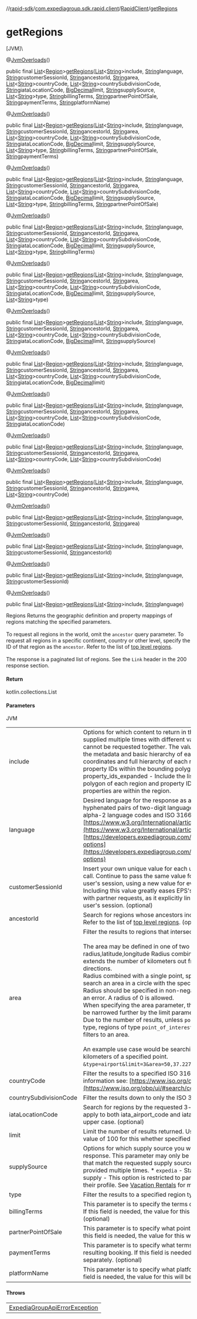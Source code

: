//[rapid-sdk](../../../index.md)/[com.expediagroup.sdk.rapid.client](../index.md)/[RapidClient](index.md)/[getRegions](get-regions.md)

# getRegions

[JVM]\

@[JvmOverloads](https://kotlinlang.org/api/latest/jvm/stdlib/kotlin.jvm/-jvm-overloads/index.html)()

public final [List](https://docs.oracle.com/javase/8/docs/api/java/util/List.html)&lt;[Region](../../com.expediagroup.sdk.rapid.models/-region/index.md)&gt;[getRegions](get-regions.md)([List](https://docs.oracle.com/javase/8/docs/api/java/util/List.html)&lt;[String](https://docs.oracle.com/javase/8/docs/api/java/lang/String.html)&gt;include, [String](https://docs.oracle.com/javase/8/docs/api/java/lang/String.html)language, [String](https://docs.oracle.com/javase/8/docs/api/java/lang/String.html)customerSessionId, [String](https://docs.oracle.com/javase/8/docs/api/java/lang/String.html)ancestorId, [String](https://docs.oracle.com/javase/8/docs/api/java/lang/String.html)area, [List](https://docs.oracle.com/javase/8/docs/api/java/util/List.html)&lt;[String](https://docs.oracle.com/javase/8/docs/api/java/lang/String.html)&gt;countryCode, [List](https://docs.oracle.com/javase/8/docs/api/java/util/List.html)&lt;[String](https://docs.oracle.com/javase/8/docs/api/java/lang/String.html)&gt;countrySubdivisionCode, [String](https://docs.oracle.com/javase/8/docs/api/java/lang/String.html)iataLocationCode, [BigDecimal](https://docs.oracle.com/javase/8/docs/api/java/math/BigDecimal.html)limit, [String](https://docs.oracle.com/javase/8/docs/api/java/lang/String.html)supplySource, [List](https://docs.oracle.com/javase/8/docs/api/java/util/List.html)&lt;[String](https://docs.oracle.com/javase/8/docs/api/java/lang/String.html)&gt;type, [String](https://docs.oracle.com/javase/8/docs/api/java/lang/String.html)billingTerms, [String](https://docs.oracle.com/javase/8/docs/api/java/lang/String.html)partnerPointOfSale, [String](https://docs.oracle.com/javase/8/docs/api/java/lang/String.html)paymentTerms, [String](https://docs.oracle.com/javase/8/docs/api/java/lang/String.html)platformName)

@[JvmOverloads](https://kotlinlang.org/api/latest/jvm/stdlib/kotlin.jvm/-jvm-overloads/index.html)()

public final [List](https://docs.oracle.com/javase/8/docs/api/java/util/List.html)&lt;[Region](../../com.expediagroup.sdk.rapid.models/-region/index.md)&gt;[getRegions](get-regions.md)([List](https://docs.oracle.com/javase/8/docs/api/java/util/List.html)&lt;[String](https://docs.oracle.com/javase/8/docs/api/java/lang/String.html)&gt;include, [String](https://docs.oracle.com/javase/8/docs/api/java/lang/String.html)language, [String](https://docs.oracle.com/javase/8/docs/api/java/lang/String.html)customerSessionId, [String](https://docs.oracle.com/javase/8/docs/api/java/lang/String.html)ancestorId, [String](https://docs.oracle.com/javase/8/docs/api/java/lang/String.html)area, [List](https://docs.oracle.com/javase/8/docs/api/java/util/List.html)&lt;[String](https://docs.oracle.com/javase/8/docs/api/java/lang/String.html)&gt;countryCode, [List](https://docs.oracle.com/javase/8/docs/api/java/util/List.html)&lt;[String](https://docs.oracle.com/javase/8/docs/api/java/lang/String.html)&gt;countrySubdivisionCode, [String](https://docs.oracle.com/javase/8/docs/api/java/lang/String.html)iataLocationCode, [BigDecimal](https://docs.oracle.com/javase/8/docs/api/java/math/BigDecimal.html)limit, [String](https://docs.oracle.com/javase/8/docs/api/java/lang/String.html)supplySource, [List](https://docs.oracle.com/javase/8/docs/api/java/util/List.html)&lt;[String](https://docs.oracle.com/javase/8/docs/api/java/lang/String.html)&gt;type, [String](https://docs.oracle.com/javase/8/docs/api/java/lang/String.html)billingTerms, [String](https://docs.oracle.com/javase/8/docs/api/java/lang/String.html)partnerPointOfSale, [String](https://docs.oracle.com/javase/8/docs/api/java/lang/String.html)paymentTerms)

@[JvmOverloads](https://kotlinlang.org/api/latest/jvm/stdlib/kotlin.jvm/-jvm-overloads/index.html)()

public final [List](https://docs.oracle.com/javase/8/docs/api/java/util/List.html)&lt;[Region](../../com.expediagroup.sdk.rapid.models/-region/index.md)&gt;[getRegions](get-regions.md)([List](https://docs.oracle.com/javase/8/docs/api/java/util/List.html)&lt;[String](https://docs.oracle.com/javase/8/docs/api/java/lang/String.html)&gt;include, [String](https://docs.oracle.com/javase/8/docs/api/java/lang/String.html)language, [String](https://docs.oracle.com/javase/8/docs/api/java/lang/String.html)customerSessionId, [String](https://docs.oracle.com/javase/8/docs/api/java/lang/String.html)ancestorId, [String](https://docs.oracle.com/javase/8/docs/api/java/lang/String.html)area, [List](https://docs.oracle.com/javase/8/docs/api/java/util/List.html)&lt;[String](https://docs.oracle.com/javase/8/docs/api/java/lang/String.html)&gt;countryCode, [List](https://docs.oracle.com/javase/8/docs/api/java/util/List.html)&lt;[String](https://docs.oracle.com/javase/8/docs/api/java/lang/String.html)&gt;countrySubdivisionCode, [String](https://docs.oracle.com/javase/8/docs/api/java/lang/String.html)iataLocationCode, [BigDecimal](https://docs.oracle.com/javase/8/docs/api/java/math/BigDecimal.html)limit, [String](https://docs.oracle.com/javase/8/docs/api/java/lang/String.html)supplySource, [List](https://docs.oracle.com/javase/8/docs/api/java/util/List.html)&lt;[String](https://docs.oracle.com/javase/8/docs/api/java/lang/String.html)&gt;type, [String](https://docs.oracle.com/javase/8/docs/api/java/lang/String.html)billingTerms, [String](https://docs.oracle.com/javase/8/docs/api/java/lang/String.html)partnerPointOfSale)

@[JvmOverloads](https://kotlinlang.org/api/latest/jvm/stdlib/kotlin.jvm/-jvm-overloads/index.html)()

public final [List](https://docs.oracle.com/javase/8/docs/api/java/util/List.html)&lt;[Region](../../com.expediagroup.sdk.rapid.models/-region/index.md)&gt;[getRegions](get-regions.md)([List](https://docs.oracle.com/javase/8/docs/api/java/util/List.html)&lt;[String](https://docs.oracle.com/javase/8/docs/api/java/lang/String.html)&gt;include, [String](https://docs.oracle.com/javase/8/docs/api/java/lang/String.html)language, [String](https://docs.oracle.com/javase/8/docs/api/java/lang/String.html)customerSessionId, [String](https://docs.oracle.com/javase/8/docs/api/java/lang/String.html)ancestorId, [String](https://docs.oracle.com/javase/8/docs/api/java/lang/String.html)area, [List](https://docs.oracle.com/javase/8/docs/api/java/util/List.html)&lt;[String](https://docs.oracle.com/javase/8/docs/api/java/lang/String.html)&gt;countryCode, [List](https://docs.oracle.com/javase/8/docs/api/java/util/List.html)&lt;[String](https://docs.oracle.com/javase/8/docs/api/java/lang/String.html)&gt;countrySubdivisionCode, [String](https://docs.oracle.com/javase/8/docs/api/java/lang/String.html)iataLocationCode, [BigDecimal](https://docs.oracle.com/javase/8/docs/api/java/math/BigDecimal.html)limit, [String](https://docs.oracle.com/javase/8/docs/api/java/lang/String.html)supplySource, [List](https://docs.oracle.com/javase/8/docs/api/java/util/List.html)&lt;[String](https://docs.oracle.com/javase/8/docs/api/java/lang/String.html)&gt;type, [String](https://docs.oracle.com/javase/8/docs/api/java/lang/String.html)billingTerms)

@[JvmOverloads](https://kotlinlang.org/api/latest/jvm/stdlib/kotlin.jvm/-jvm-overloads/index.html)()

public final [List](https://docs.oracle.com/javase/8/docs/api/java/util/List.html)&lt;[Region](../../com.expediagroup.sdk.rapid.models/-region/index.md)&gt;[getRegions](get-regions.md)([List](https://docs.oracle.com/javase/8/docs/api/java/util/List.html)&lt;[String](https://docs.oracle.com/javase/8/docs/api/java/lang/String.html)&gt;include, [String](https://docs.oracle.com/javase/8/docs/api/java/lang/String.html)language, [String](https://docs.oracle.com/javase/8/docs/api/java/lang/String.html)customerSessionId, [String](https://docs.oracle.com/javase/8/docs/api/java/lang/String.html)ancestorId, [String](https://docs.oracle.com/javase/8/docs/api/java/lang/String.html)area, [List](https://docs.oracle.com/javase/8/docs/api/java/util/List.html)&lt;[String](https://docs.oracle.com/javase/8/docs/api/java/lang/String.html)&gt;countryCode, [List](https://docs.oracle.com/javase/8/docs/api/java/util/List.html)&lt;[String](https://docs.oracle.com/javase/8/docs/api/java/lang/String.html)&gt;countrySubdivisionCode, [String](https://docs.oracle.com/javase/8/docs/api/java/lang/String.html)iataLocationCode, [BigDecimal](https://docs.oracle.com/javase/8/docs/api/java/math/BigDecimal.html)limit, [String](https://docs.oracle.com/javase/8/docs/api/java/lang/String.html)supplySource, [List](https://docs.oracle.com/javase/8/docs/api/java/util/List.html)&lt;[String](https://docs.oracle.com/javase/8/docs/api/java/lang/String.html)&gt;type)

@[JvmOverloads](https://kotlinlang.org/api/latest/jvm/stdlib/kotlin.jvm/-jvm-overloads/index.html)()

public final [List](https://docs.oracle.com/javase/8/docs/api/java/util/List.html)&lt;[Region](../../com.expediagroup.sdk.rapid.models/-region/index.md)&gt;[getRegions](get-regions.md)([List](https://docs.oracle.com/javase/8/docs/api/java/util/List.html)&lt;[String](https://docs.oracle.com/javase/8/docs/api/java/lang/String.html)&gt;include, [String](https://docs.oracle.com/javase/8/docs/api/java/lang/String.html)language, [String](https://docs.oracle.com/javase/8/docs/api/java/lang/String.html)customerSessionId, [String](https://docs.oracle.com/javase/8/docs/api/java/lang/String.html)ancestorId, [String](https://docs.oracle.com/javase/8/docs/api/java/lang/String.html)area, [List](https://docs.oracle.com/javase/8/docs/api/java/util/List.html)&lt;[String](https://docs.oracle.com/javase/8/docs/api/java/lang/String.html)&gt;countryCode, [List](https://docs.oracle.com/javase/8/docs/api/java/util/List.html)&lt;[String](https://docs.oracle.com/javase/8/docs/api/java/lang/String.html)&gt;countrySubdivisionCode, [String](https://docs.oracle.com/javase/8/docs/api/java/lang/String.html)iataLocationCode, [BigDecimal](https://docs.oracle.com/javase/8/docs/api/java/math/BigDecimal.html)limit, [String](https://docs.oracle.com/javase/8/docs/api/java/lang/String.html)supplySource)

@[JvmOverloads](https://kotlinlang.org/api/latest/jvm/stdlib/kotlin.jvm/-jvm-overloads/index.html)()

public final [List](https://docs.oracle.com/javase/8/docs/api/java/util/List.html)&lt;[Region](../../com.expediagroup.sdk.rapid.models/-region/index.md)&gt;[getRegions](get-regions.md)([List](https://docs.oracle.com/javase/8/docs/api/java/util/List.html)&lt;[String](https://docs.oracle.com/javase/8/docs/api/java/lang/String.html)&gt;include, [String](https://docs.oracle.com/javase/8/docs/api/java/lang/String.html)language, [String](https://docs.oracle.com/javase/8/docs/api/java/lang/String.html)customerSessionId, [String](https://docs.oracle.com/javase/8/docs/api/java/lang/String.html)ancestorId, [String](https://docs.oracle.com/javase/8/docs/api/java/lang/String.html)area, [List](https://docs.oracle.com/javase/8/docs/api/java/util/List.html)&lt;[String](https://docs.oracle.com/javase/8/docs/api/java/lang/String.html)&gt;countryCode, [List](https://docs.oracle.com/javase/8/docs/api/java/util/List.html)&lt;[String](https://docs.oracle.com/javase/8/docs/api/java/lang/String.html)&gt;countrySubdivisionCode, [String](https://docs.oracle.com/javase/8/docs/api/java/lang/String.html)iataLocationCode, [BigDecimal](https://docs.oracle.com/javase/8/docs/api/java/math/BigDecimal.html)limit)

@[JvmOverloads](https://kotlinlang.org/api/latest/jvm/stdlib/kotlin.jvm/-jvm-overloads/index.html)()

public final [List](https://docs.oracle.com/javase/8/docs/api/java/util/List.html)&lt;[Region](../../com.expediagroup.sdk.rapid.models/-region/index.md)&gt;[getRegions](get-regions.md)([List](https://docs.oracle.com/javase/8/docs/api/java/util/List.html)&lt;[String](https://docs.oracle.com/javase/8/docs/api/java/lang/String.html)&gt;include, [String](https://docs.oracle.com/javase/8/docs/api/java/lang/String.html)language, [String](https://docs.oracle.com/javase/8/docs/api/java/lang/String.html)customerSessionId, [String](https://docs.oracle.com/javase/8/docs/api/java/lang/String.html)ancestorId, [String](https://docs.oracle.com/javase/8/docs/api/java/lang/String.html)area, [List](https://docs.oracle.com/javase/8/docs/api/java/util/List.html)&lt;[String](https://docs.oracle.com/javase/8/docs/api/java/lang/String.html)&gt;countryCode, [List](https://docs.oracle.com/javase/8/docs/api/java/util/List.html)&lt;[String](https://docs.oracle.com/javase/8/docs/api/java/lang/String.html)&gt;countrySubdivisionCode, [String](https://docs.oracle.com/javase/8/docs/api/java/lang/String.html)iataLocationCode)

@[JvmOverloads](https://kotlinlang.org/api/latest/jvm/stdlib/kotlin.jvm/-jvm-overloads/index.html)()

public final [List](https://docs.oracle.com/javase/8/docs/api/java/util/List.html)&lt;[Region](../../com.expediagroup.sdk.rapid.models/-region/index.md)&gt;[getRegions](get-regions.md)([List](https://docs.oracle.com/javase/8/docs/api/java/util/List.html)&lt;[String](https://docs.oracle.com/javase/8/docs/api/java/lang/String.html)&gt;include, [String](https://docs.oracle.com/javase/8/docs/api/java/lang/String.html)language, [String](https://docs.oracle.com/javase/8/docs/api/java/lang/String.html)customerSessionId, [String](https://docs.oracle.com/javase/8/docs/api/java/lang/String.html)ancestorId, [String](https://docs.oracle.com/javase/8/docs/api/java/lang/String.html)area, [List](https://docs.oracle.com/javase/8/docs/api/java/util/List.html)&lt;[String](https://docs.oracle.com/javase/8/docs/api/java/lang/String.html)&gt;countryCode, [List](https://docs.oracle.com/javase/8/docs/api/java/util/List.html)&lt;[String](https://docs.oracle.com/javase/8/docs/api/java/lang/String.html)&gt;countrySubdivisionCode)

@[JvmOverloads](https://kotlinlang.org/api/latest/jvm/stdlib/kotlin.jvm/-jvm-overloads/index.html)()

public final [List](https://docs.oracle.com/javase/8/docs/api/java/util/List.html)&lt;[Region](../../com.expediagroup.sdk.rapid.models/-region/index.md)&gt;[getRegions](get-regions.md)([List](https://docs.oracle.com/javase/8/docs/api/java/util/List.html)&lt;[String](https://docs.oracle.com/javase/8/docs/api/java/lang/String.html)&gt;include, [String](https://docs.oracle.com/javase/8/docs/api/java/lang/String.html)language, [String](https://docs.oracle.com/javase/8/docs/api/java/lang/String.html)customerSessionId, [String](https://docs.oracle.com/javase/8/docs/api/java/lang/String.html)ancestorId, [String](https://docs.oracle.com/javase/8/docs/api/java/lang/String.html)area, [List](https://docs.oracle.com/javase/8/docs/api/java/util/List.html)&lt;[String](https://docs.oracle.com/javase/8/docs/api/java/lang/String.html)&gt;countryCode)

@[JvmOverloads](https://kotlinlang.org/api/latest/jvm/stdlib/kotlin.jvm/-jvm-overloads/index.html)()

public final [List](https://docs.oracle.com/javase/8/docs/api/java/util/List.html)&lt;[Region](../../com.expediagroup.sdk.rapid.models/-region/index.md)&gt;[getRegions](get-regions.md)([List](https://docs.oracle.com/javase/8/docs/api/java/util/List.html)&lt;[String](https://docs.oracle.com/javase/8/docs/api/java/lang/String.html)&gt;include, [String](https://docs.oracle.com/javase/8/docs/api/java/lang/String.html)language, [String](https://docs.oracle.com/javase/8/docs/api/java/lang/String.html)customerSessionId, [String](https://docs.oracle.com/javase/8/docs/api/java/lang/String.html)ancestorId, [String](https://docs.oracle.com/javase/8/docs/api/java/lang/String.html)area)

@[JvmOverloads](https://kotlinlang.org/api/latest/jvm/stdlib/kotlin.jvm/-jvm-overloads/index.html)()

public final [List](https://docs.oracle.com/javase/8/docs/api/java/util/List.html)&lt;[Region](../../com.expediagroup.sdk.rapid.models/-region/index.md)&gt;[getRegions](get-regions.md)([List](https://docs.oracle.com/javase/8/docs/api/java/util/List.html)&lt;[String](https://docs.oracle.com/javase/8/docs/api/java/lang/String.html)&gt;include, [String](https://docs.oracle.com/javase/8/docs/api/java/lang/String.html)language, [String](https://docs.oracle.com/javase/8/docs/api/java/lang/String.html)customerSessionId, [String](https://docs.oracle.com/javase/8/docs/api/java/lang/String.html)ancestorId)

@[JvmOverloads](https://kotlinlang.org/api/latest/jvm/stdlib/kotlin.jvm/-jvm-overloads/index.html)()

public final [List](https://docs.oracle.com/javase/8/docs/api/java/util/List.html)&lt;[Region](../../com.expediagroup.sdk.rapid.models/-region/index.md)&gt;[getRegions](get-regions.md)([List](https://docs.oracle.com/javase/8/docs/api/java/util/List.html)&lt;[String](https://docs.oracle.com/javase/8/docs/api/java/lang/String.html)&gt;include, [String](https://docs.oracle.com/javase/8/docs/api/java/lang/String.html)language, [String](https://docs.oracle.com/javase/8/docs/api/java/lang/String.html)customerSessionId)

@[JvmOverloads](https://kotlinlang.org/api/latest/jvm/stdlib/kotlin.jvm/-jvm-overloads/index.html)()

public final [List](https://docs.oracle.com/javase/8/docs/api/java/util/List.html)&lt;[Region](../../com.expediagroup.sdk.rapid.models/-region/index.md)&gt;[getRegions](get-regions.md)([List](https://docs.oracle.com/javase/8/docs/api/java/util/List.html)&lt;[String](https://docs.oracle.com/javase/8/docs/api/java/lang/String.html)&gt;include, [String](https://docs.oracle.com/javase/8/docs/api/java/lang/String.html)language)

Regions Returns the geographic definition and property mappings of regions matching the specified parameters.<br><br> To request all regions in the world, omit the `ancestor` query parameter. To request all regions in a specific continent, country or other level, specify the ID of that region as the `ancestor`. Refer to the list of [top level regions](https://developers.expediagroup.com/docs/rapid/lodging/geography/geography-reference-lists). <br><br> The response is a paginated list of regions. See the `Link` header in the 200 response section.

#### Return

kotlin.collections.List<Region>

#### Parameters

JVM

| | |
|---|---|
| include | Options for which content to return in the response. This parameter can be supplied multiple times with different values. The standard and details options cannot be requested together. The value must be lower case.   * standard - Include the metadata and basic hierarchy of each region.   * details - Include the metadata, coordinates and full hierarchy of each region.   * property_ids - Include the list of property IDs within the bounding polygon of each region.   * property_ids_expanded - Include the list of property IDs within the bounding polygon of each region and property IDs from the surrounding area if minimal properties are within the region. |
| language | Desired language for the response as a subset of BCP47 format that only uses hyphenated pairs of two-digit language and country codes. Use only ISO 639-1 alpha-2 language codes and ISO 3166-1 alpha-2 country codes. See [https://www.w3.org/International/articles/language-tags/](https://www.w3.org/International/articles/language-tags/)  Language Options: [https://developers.expediagroup.com/docs/rapid/resources/reference/language-options](https://developers.expediagroup.com/docs/rapid/resources/reference/language-options) |
| customerSessionId | Insert your own unique value for each user session, beginning with the first API call. Continue to pass the same value for each subsequent API call during the user's session, using a new value for every new customer session.<br> Including this value greatly eases EPS's internal debugging process for issues with partner requests, as it explicitly links together request paths for individual user's session.  (optional) |
| ancestorId | Search for regions whose ancestors include the requested ancestor region ID. Refer to the list of [top level regions](https://developers.expediagroup.com/docs/rapid/lodging/geography/geography-reference-lists).  (optional) |
| area | Filter the results to regions that intersect with a specified area.<br><br> The area may be defined in one of two ways:   * radius,region_id   * radius,latitude,longitude  Radius combined with region id would search an area that extends the number of kilometers out from the boundaries of the region in all directions.<br> Radius combined with a single point, specified by a latitude, longitude pair would search an area in a circle with the specified radius and the point as the center.<br> Radius should be specified in non-negative whole kilometers, decimals will return an error. A radius of 0 is allowed.<br> When specifying the area parameter, there will be a limit of 100 results, which can be narrowed further by the limit parameter.<br> Due to the number of results, unless `point_of_interest` is specified as the only type, regions of type `point_of_interest` will not be included in a request that filters to an area.<br><br> An example use case would be searching for the closest 3 airports within 50 kilometers of a specified point.<br>`&type=airport&limit=3&area=50,37.227924,-93.310036`  (optional) |
| countryCode | Filter the results to a specified ISO 3166-1 alpha-2 country code.  For more information see: [https://www.iso.org/obp/ui/#search/code/](https://www.iso.org/obp/ui/#search/code/)  (optional) |
| countrySubdivisionCode | Filter the results down to only the ISO 3166-2 country subdivision. (optional) |
| iataLocationCode | Search for regions by the requested 3-character IATA location code, which will apply to both iata_airport_code and iata_airport_metro_code. The code must be upper case.  (optional) |
| limit | Limit the number of results returned. Using the area parameter will impose a max value of 100 for this whether specified or not.  (optional) |
| supplySource | Options for which supply source you would like returned in the geography response. This parameter may only be supplied once and will return all properties that match the requested supply source. An error is thrown if the parameter is provided multiple times.   * `expedia` - Standard Expedia supply.   * `vrbo` - VRBO supply - This option is restricted to partners who have VRBO supply enabled for their profile. See [Vacation Rentals](https://developers.expediagroup.com/docs/rapid/lodging/vacation-rentals) for more information.  (optional) |
| type | Filter the results to a specified region type.  (optional) |
| billingTerms | This parameter is to specify the terms of how a resulting booking should be billed. If this field is needed, the value for this will be provided to you separately.  (optional) |
| partnerPointOfSale | This parameter is to specify what point of sale is being used to shop and book. If this field is needed, the value for this will be provided to you separately.  (optional) |
| paymentTerms | This parameter is to specify what terms should be used when being paid for a resulting booking. If this field is needed, the value for this will be provided to you separately.  (optional) |
| platformName | This parameter is to specify what platform is being used to shop and book. If this field is needed, the value for this will be provided to you separately.  (optional) |

#### Throws

| |
|---|
| [ExpediaGroupApiErrorException](../../com.expediagroup.sdk.rapid.models.exception/-expedia-group-api-error-exception/index.md) |
